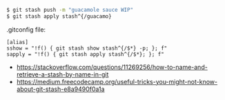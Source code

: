 ```bash
$ git stash push -m "guacamole sauce WIP"
$ git stash apply stash^{/guacamo}
```

.gitconfig file:

```
[alias]
sshow = "!f() { git stash show stash^{/$*} -p; }; f"
sapply = "!f() { git stash apply stash^{/$*}; }; f"
```

- https://stackoverflow.com/questions/11269256/how-to-name-and-retrieve-a-stash-by-name-in-git
- https://medium.freecodecamp.org/useful-tricks-you-might-not-know-about-git-stash-e8a9490f0a1a
